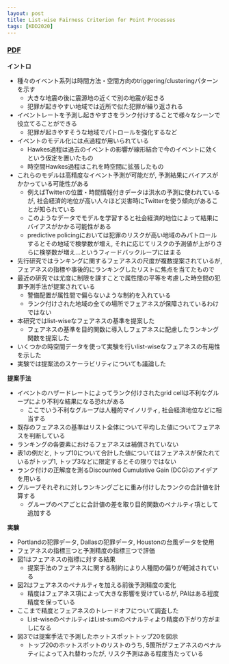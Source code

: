 ```yaml
---
layout: post
title: List-wise Fairness Criterion for Point Processes
tags: [KDD2020]
---
```


### [PDF](https://dl.acm.org/doi/10.1145/3394486.3403246)
**イントロ**
- 種々のイベント系列は時間方法・空間方向のtriggering/clusteringパターンを示す
  - 大きな地震の後に震源地の近くで別の地震が起きる
  - 犯罪が起きやすい地域では近所で似た犯罪が繰り返される
- イベントレートを予測し起きやすさをランク付けすることで様々なシーンで役立てることができる
  - 犯罪が起きやすそうな地域でパトロールを強化するなど
- イベントのモデル化には点過程が用いられている
  - Hawkes過程は過去のイベントの影響が線形結合で今のイベントに効くという仮定を置いたもの
  - 時空間Hawkes過程はこれを時空間に拡張したもの
- これらのモデルは高精度なイベント予測が可能だが, 予測結果にバイアスがかかっている可能性がある
  - 例えばTwitterの位置・時間情報付きデータは洪水の予測に使われているが, 社会経済的地位が高い人々ほど災害時にTwitterを使う傾向があることが知られている
  - このようなデータでモデルを学習すると社会経済的地位によって結果にバイアスがかかる可能性がある
  - predictive policingにおいては犯罪のリスクが高い地域のみパトロールするとその地域で検挙数が増え, 
    それに応じてリスクの予測値が上がりさらに検挙数が増え...というフィードバックループにはまる 
- 先行研究ではランキングに関するフェアネスの尺度が複数提案されているが, フェアネスの指標や事後的にランキングしたリストに焦点を当てたもので
- 最近の研究では尤度に制限を課すことで属性間の平等を考慮した時空間の犯罪予測手法が提案されている
  - 警備配置が属性間で偏らないような制約を入れている
  - ランク付けされた地域の全ての場所でフェアネスが保障されているわけではない
- 本研究ではlist-wiseなフェアネスの基準を提案した
  - フェアネスの基準を目的関数に導入しフェアネスに配慮したランキング関数を提案した
- いくつかの時空間データを使って実験を行いlist-wiseなフェアネスの有用性を示した
- 実験では提案法のスケーラビリティについても議論した 

**提案手法**
- イベントのハザードレートによってランク付けされたgrid cellは不利なグループにより不利な結果になる恐れがある
  - ここでいう不利なグループは人種的マイノリティ, 社会経済地位などに相当する
- 既存のフェアネスの基準はリスト全体について平均した値についてフェアネスを判断している
- ランキングの各要素におけるフェアネスは補償されていない
- 表1の例だと, トップ10について合計した値についてはフェアネスが保たれているがトップ1, トップ3などに限定するとその限りではない
- ランク付けの正解度を測るDiscounted Cumulative Gain (DCG)のアイデアを用いる
- グループそれぞれに対しランキングごとに重み付けしたランクの合計値を計算する
  - グループのペアごとに合計値の差を取り目的関数のペナルティ項として追加する

**実験**
- Portlandの犯罪データ, Dallasの犯罪データ, Houstonの台風データを使用
- フェアネスの指標三つと予測精度の指標三つで評価
- 図1はフェアネスの指標に対する結果
  - 提案手法のフェアネスに関する制約により人種間の偏りが軽減されている
- 図2はフェアネスのペナルティを加える前後予測精度の変化
  - 精度はフェアネス項によって大きな影響を受けているが, PAIはある程度精度を保っている
- ここまで精度とフェアネスのトレードオフについて調査した
  - List-wiseのペナルティはList-sumのペナルティより精度の下がり方がましになる
- 図3では提案手法で予測したホットスポットトップ20を図示
  - トップ20のホットスポットのリストのうち, 5箇所がフェアネスのペナルティによって入れ替わったが, リスク予測はある程度当たっている
